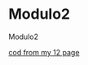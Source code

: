 # Modulo2
 Modulo2

<a href="https://llucas0109.github.io/Modulo2/12/index.html">cod from my 12 page</a>
